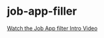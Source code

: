 # job-app-filler
[Watch the Job App filter Intro Video](https://github.com/subodhdhakal/job-app-filter/raw/main/assets/videos/Job%20App%20Filter%20Intro.mp4)

